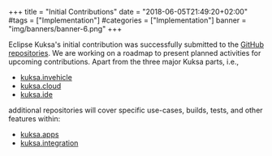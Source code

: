 +++
title = "Initial Contributions"
date = "2018-06-05T21:49:20+02:00"
#tags = ["Implementation"]
#categories = ["Implementation"]
banner = "img/banners/banner-6.png"
+++

Eclipse Kuksa's initial contribution was successfully submitted to the [GitHub repositories](https://github.com/eclipse?utf8=✓&q=kuksa&type=&language=). We are working on a roadmap to present planned activities for upcoming contributions. Apart from the three major Kuksa parts, i.e.,

* [kuksa.invehicle](https://github.com/eclipse/kuksa.invehicle)
* [kuksa.cloud](https://github.com/eclipse/kuksa.cloud)
* [kuksa.ide](https://github.com/eclipse/kuksa.ide)

additional repositories will cover specific use-cases, builds, tests, and other features within:

* [kuksa.apps](https://github.com/eclipse/kuksa.apps)
* [kuksa.integration](https://github.com/eclipse/kuksa.integration)
